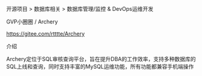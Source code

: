 
开源项目 > 数据库相关 > 数据库管理/监控 & DevOps运维开发

GVP小圈圈 / Archery

https://gitee.com/rtttte/Archery

介绍

Archery定位于SQL审核查询平台，旨在提升DBA的工作效率，支持多种数据库的SQL上线和查询，同时支持丰富的MySQL运维功能，所有功能都兼容手机端操作